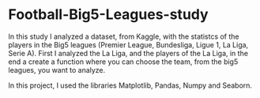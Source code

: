# Football-Big5-Leagues-study

In this study I analyzed a dataset, from Kaggle, with the statistcs of the players in the Big5 leagues (Premier League, Bundesliga, Ligue 1, La Liga, Serie A).
First I analyzed the La Liga, and the players of the La Liga, in the end a create a function where you can choose the team, from the big5 leagues, you want to analyze.

In this project, I used the libraries Matplotlib, Pandas, Numpy and Seaborn.
